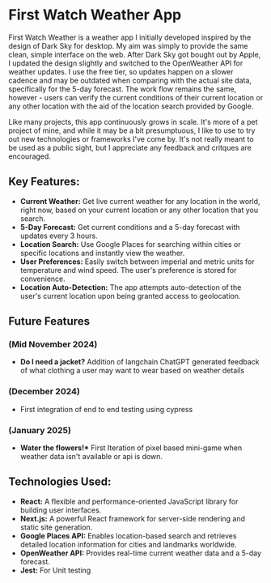 # First Watch Weather App

First Watch Weather is a weather app I initially developed inspired by the design of Dark Sky for desktop. My aim was simply to provide the same clean, simple interface on the web. After Dark Sky got bought out by Apple, I updated the design slightly and switched to the OpenWeather API for weather updates. I use the free tier, so updates happen on a slower cadence and may be outdated when comparing with the actual site data, specifically for the 5-day forecast. The work flow remains the same, however - users can verify the current conditions of their current location or any other location with the aid of the location search provided by Google.

Like many projects, this app continuously grows in scale. It's more of a pet project of mine, and while it may be a bit presumptuous, I like to use to try out new technologies or frameworks I've come by. It's not really meant to be used as a public sight, but I appreciate any feedback and critques are encouraged.

## Key Features:

- **Current Weather:** Get live current weather for any location in the world, right now, based on your current location or any other location that you search.
- **5-Day Forecast:** Get current conditions and a 5-day forecast with updates every 3 hours.
- **Location Search:** Use Google Places for searching within cities or specific locations and instantly view the weather.
- **User Preferences:** Easily switch between imperial and metric units for temperature and wind speed. The user's preference is stored for convenience.
- **Location Auto-Detection:** The app attempts auto-detection of the user's current location upon being granted access to geolocation.

## Future Features

### (Mid November 2024)

- **Do I need a jacket?** Addition of langchain ChatGPT generated feedback of what clothing a user may want to wear based on weather details

### (December 2024)

- First integration of end to end testing using cypress

### (January 2025)

- **Water the flowers!\*** First Iteration of pixel based mini-game when weather data isn't available or api is down.

## Technologies Used:

- **React:** A flexible and performance-oriented JavaScript library for building user interfaces.
- **Next.js:** A powerful React framework for server-side rendering and static site generation.
- **Google Places API:** Enables location-based search and retrieves detailed location information for cities and landmarks worldwide.
- **OpenWeather API:** Provides real-time current weather data and a 5-day forecast.
- **Jest:** For Unit testing
